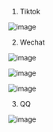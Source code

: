 



1. Tiktok

![image](https://user-images.githubusercontent.com/6780666/218502011-c224fd02-cd17-4f01-b53c-8c29583d426f.png)



2. Wechat

![image](https://user-images.githubusercontent.com/6780666/218499996-3d9344ab-e792-4647-8663-0b1e51f47788.png)
 
![image](https://user-images.githubusercontent.com/6780666/218500362-89e71e93-cf76-4121-8654-694a2fc7c0ae.png)

![image](https://user-images.githubusercontent.com/6780666/218500712-7fcd2165-b1c9-4329-851c-e3b253d27eb1.png)

3. QQ

![image](https://user-images.githubusercontent.com/6780666/218501679-6547e489-b7cb-437b-b18a-94efaac27a11.png)
